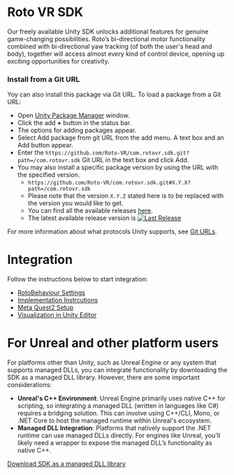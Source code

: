 # Roto VR SDK

Our freely available Unity SDK unlocks additional features for genuine game-changing possibilities. Roto’s bi-directional motor functionality combined with bi-directional yaw tracking (of both the user's head and body), together will access almost every kind of control device, opening up exciting opportunities for creativity.

### Install from a Git URL
Yoy can also install this package via Git URL. To load a package from a Git URL:

* Open [Unity Package Manager](https://docs.unity3d.com/Manual/upm-ui.html) window.
* Click the add **+** button in the status bar.
* The options for adding packages appear.
* Select Add package from git URL from the add menu. A text box and an Add button appear.
* Enter the `https://github.com/Roto-VR/com.rotovr.sdk.git?path=/com.rotovr.sdk` Git URL in the text box and click Add.
* You may also install a specific package version by using the URL with the specified version.
  * `https://github.com/Roto-VR/com.rotovr.sdk.git#X.Y.X?path=/com.rotovr.sdk`
  * Please note that the version `X.Y.Z` stated here is to be replaced with the version you would like to get.
  * You can find all the available releases [here](https://github.com/Roto-VR/com.rotovr.sdk/releases).
  * The latest available release version is [![Last Release](https://img.shields.io/github/v/release/roto-vr/com.rotovr.sdk)](https://github.com/Roto-VR/com.rotovr.sdk/releases/latest)

For more information about what protocols Unity supports, see [Git URLs](https://docs.unity3d.com/Manual/upm-git.html).


# Integration
Follow the instructions below to start integration:

* [RotoBehaviour Settings](https://github.com/Roto-VR/com.rotovr.sdk/wiki/RotoBehaviour-Settings)
* [Implementation Instrcutions](https://github.com/Roto-VR/com.rotovr.sdk/wiki/Implementation-Instrcutions)
* [Meta Quest2 Setup](https://github.com/Roto-VR/com.rotovr.sdk/wiki/Meta-Quest-2-Setup)
* [Visualization in Unity Editor](https://github.com/Roto-VR/com.rotovr.sdk/wiki/Chair-Visualization-in-Unity-Editor)

# For Unreal and other platform users

For platforms other than Unity, such as Unreal Engine or any system that supports managed DLLs, you can integrate functionality by downloading the SDK as a managed DLL library. However, there are some important considerations:

* **Unreal's C++ Environment**: Unreal Engine primarily uses native C++ for scripting, so integrating a managed DLL (written in languages like C#) requires a bridging solution. This can involve using C++/CLI, Mono, or .NET Core to host the managed runtime within Unreal's ecosystem.
* **Managed DLL Integration**: Platforms that natively support the .NET runtime can use managed DLLs directly. For engines like Unreal, you'll likely need a wrapper to expose the managed DLL’s functionality as native C++.

[Download SDK as a managed DLL library](https://github.com/Roto-VR/com.rotovr.sdk/tree/master/Lib)
